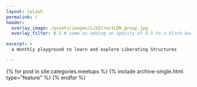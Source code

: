 ```yaml
---
layout: splash
permalink: /
header:
  overlay_image: /assets/images/LibStructLDN_group.jpg
  overlay_filter: 0.5 # same as adding an opacity of 0.5 to a black background

excerpt: >
  a monthly playground to learn and explore Liberating Structures 

---
```


<div class="feature__wrapper">

{% for post in site.categories.meetups %}
  {% include archive-single.html type="feature" %}
{% endfor %}

</div>